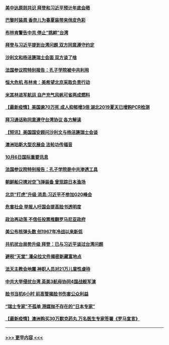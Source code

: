 #### [美中达原则共识 拜登和习近平预计年底会晤](../pages/prog202/a103236090.md?t=10070601) 
#### [巴黎时装周 香奈儿为春夏装带来俏皮色彩](../pages/prog202/a103236151.md?t=10070601) 
#### [布林肯警告中共 停止“挑衅”台湾](../pages/prog202/a103236153.md?t=10070601) 
#### [拜登与习近平提到台湾问题 双方同意遵守约定](../pages/prog202/a103236104.md?t=10070601) 
#### [沙利文和杨洁篪瑞士会面 双方谈了啥](../pages/prog202/a103236110.md?t=10070601) 
#### [法国参议院特别报告：孔子学院被中共利用](../pages/prog202/a103236113.md?t=10070601) 
#### [恒大危机 布林肯：美希望北京采取负责行动](../pages/prog202/a103236046.md?t=10070601) 
#### [米其林进军航运 自产充气风帆可省两成燃料](../pages/prog202/a103235979.md?t=10070601) 
#### [【最新疫情】美国逾70万死 成人抑郁增3倍 湖北2019夏天已增购PCR检测](../pages/prog202/a103235995.md?t=10070601) 
#### [拜习通话称同意遵守台湾协议 各方解读](../pages/prog202/a103235930.md?t=10070601) 
#### [【短讯】美国国安顾问沙利文与杨洁篪瑞士会谈](../pages/prog202/a103235940.md?t=10070601) 
#### [澳洲珀斯大型农展会 法轮功传福音](../pages/prog202/a103235599.md?t=10070601) 
#### [10月6日国际重要讯息](../pages/prog202/a103235662.md?t=10070601) 
#### [法国参议院特别报告：孔子学院是中共渗透工具](../pages/prog202/a103235457.md?t=10070601) 
#### [朝鲜船只携对空飞弹装备 曾现踪日本渔场](../pages/prog202/a103235433.md?t=10070601) 
#### [北京“打虎”升级 消息:习近平不参加G20峰会](../pages/prog202/a103235432.md?t=10070601) 
#### [危害社会 举报人吁国会提高脸书透明度](../pages/prog202/a103234971.md?t=10070601) 
#### [政治再动荡 不信任投票推翻罗马尼亚政府](../pages/prog202/a103235293.md?t=10070601) 
#### [美公布核弹头数 创1967年冷战以来新低](../pages/prog202/a103235258.md?t=10070601) 
#### [共机扰台局势升级 拜登：已与习近平谈过台湾问题](../pages/prog202/a103235183.md?t=10070601) 
#### [避税“天堂” 潘朵拉文件揭密新藏富地点](../pages/prog202/a103235060.md?t=10070601) 
#### [法天主教会地震 神职人员对21万儿童性虐待](../pages/prog202/a103235006.md?t=10070601) 
#### [中共大举侵扰台湾 英美3航母协同4国战舰军演](../pages/prog202/a103234920.md?t=10070601) 
#### [脸书当机6小时 前高管揭脸书伤害公众利益](../pages/prog202/a103234944.md?t=10070601) 
#### [“瑞士专家”不孤单 港媒抛不存在的“日本专家”](../pages/prog202/a103234738.md?t=10070601) 
#### [【最新疫情】澳洲购买30万默克药丸 万名医生专家签署《罗马宣言》](../pages/prog202/a103234824.md?t=10070601) 

----
#### [ >>> 更早内容 <<< ](../indexes/prog202-earlier.md)
